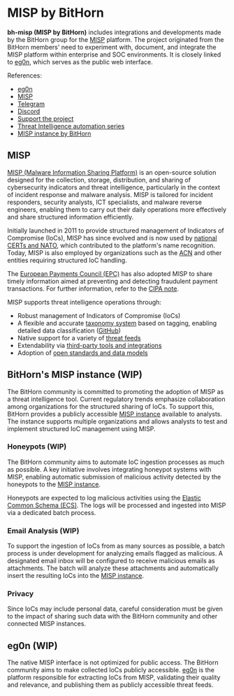 # MISP by BitHorn

**bh-misp (MISP by BitHorn)** includes integrations and developments made by the BitHorn group for the [MISP](https://www.misp-project.org/) platform. The project originated from the BitHorn members' need to experiment with, document, and integrate the MISP platform within enterprise and SOC environments. It is closely linked to [eg0n](https://github.com/b1th0rn/eg0n), which serves as the public web interface.

References:

* [eg0n](https://github.com/b1th0rn/eg0n)
* [MISP](https://www.misp-project.org/)
* [Telegram](https://t.me/+YsBHtJkvgNFmOGQ0)
* [Discord](https://discord.gg/Ys5AAbsyyH)
* [Support the project](https://www.patreon.com/roccosicilia)
* [Threat Intelligence automation series](https://www.patreon.com/posts/128063674)
* [MISP instance by BitHorn](https://misp.bithorn.org/)

## MISP

[MISP (Malware Information Sharing Platform)](https://www.misp-project.org/) is an open-source solution designed for the collection, storage, distribution, and sharing of cybersecurity indicators and threat intelligence, particularly in the context of incident response and malware analysis. MISP is tailored for incident responders, security analysts, ICT specialists, and malware reverse engineers, enabling them to carry out their daily operations more effectively and share structured information efficiently.

Initially launched in 2011 to provide structured management of Indicators of Compromise (IoCs), MISP has since evolved and is now used by [national CERTs and NATO](https://www.misp-project.org/who/), which contributed to the platform's name recognition. Today, MISP is also employed by organizations such as the [ACN](https://www.acn.gov.it/portale/w/cybersecurity-governance-fundamentals-la-valutazione-del-contesto-cyber-di-un-organizzazione) and other entities requiring structured IoC handling.

The [European Payments Council (EPC)](https://www.europeanpaymentscouncil.eu/sites/default/files/kb/file/2021-04/EPC098-21%20Request%20for%20Proposal%20EPC%20MISP%20instance%20service%20provider.pdf) has also adopted MISP to share timely information aimed at preventing and detecting fraudulent payment transactions. For further information, refer to the [CIPA note](https://www.cipa.it/attivita/iniziative/iniziative.pdf).

MISP supports threat intelligence operations through:

* Robust management of Indicators of Compromise (IoCs)
* A flexible and accurate [taxonomy system](https://www.misp-project.org/datamodels/#misp-taxonomies) based on tagging, enabling detailed data classification ([GitHub](https://github.com/MISP/misp-taxonomies/))
* Native support for a variety of [threat feeds](https://www.misp-project.org/feeds/)
* Extendability via [third-party tools and integrations](https://www.misp-project.org/tools/)
* Adoption of [open standards and data models](https://www.misp-project.org/datamodels/)

## BitHorn's MISP instance (WIP)

The BitHorn community is committed to promoting the adoption of MISP as a threat intelligence tool. Current regulatory trends emphasize collaboration among organizations for the structured sharing of IoCs. To support this, BitHorn provides a publicly accessible [MISP instance](https://misp.bithorn.org/) available to analysts. The instance supports multiple organizations and allows analysts to test and implement structured IoC management using MISP.

### Honeypots (WIP)

The BitHorn community aims to automate IoC ingestion processes as much as possible. A key initiative involves integrating honeypot systems with MISP, enabling automatic submission of malicious activity detected by the honeypots to the [MISP instance](https://misp.bithorn.org/).

Honeypots are expected to log malicious activities using the [Elastic Common Schema (ECS)](https://www.elastic.co/docs/reference/ecs). The logs will be processed and ingested into MISP via a dedicated batch process.

### Email Analysis (WIP)

To support the ingestion of IoCs from as many sources as possible, a batch process is under development for analyzing emails flagged as malicious. A designated email inbox will be configured to receive malicious emails as attachments. The batch will analyze these attachments and automatically insert the resulting IoCs into the [MISP instance](https://misp.bithorn.org/).

### Privacy

Since IoCs may include personal data, careful consideration must be given to the impact of sharing such data with the BitHorn community and other connected MISP instances.

## eg0n (WIP)

The native MISP interface is not optimized for public access. The BitHorn community aims to make collected IoCs publicly accessible. [eg0n](https://github.com/b1th0rn/eg0n) is the platform responsible for extracting IoCs from MISP, validating their quality and relevance, and publishing them as publicly accessible threat feeds.

